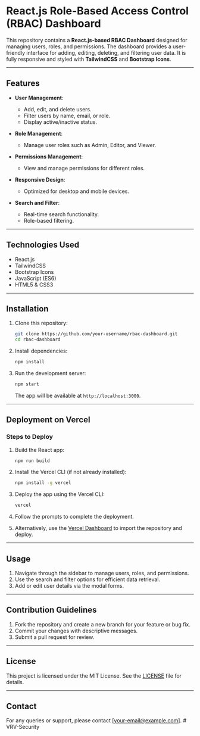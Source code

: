
# React.js Role-Based Access Control (RBAC) Dashboard

This repository contains a **React.js-based RBAC Dashboard** designed for managing users, roles, and permissions. The dashboard provides a user-friendly interface for adding, editing, deleting, and filtering user data. It is fully responsive and styled with **TailwindCSS** and **Bootstrap Icons**.

---

## Features

- **User Management**:
  - Add, edit, and delete users.
  - Filter users by name, email, or role.
  - Display active/inactive status.

- **Role Management**:
  - Manage user roles such as Admin, Editor, and Viewer.

- **Permissions Management**:
  - View and manage permissions for different roles.

- **Responsive Design**:
  - Optimized for desktop and mobile devices.

- **Search and Filter**:
  - Real-time search functionality.
  - Role-based filtering.

---

## Technologies Used

- React.js
- TailwindCSS
- Bootstrap Icons
- JavaScript (ES6)
- HTML5 & CSS3

---

## Installation

1. Clone this repository:
   ```bash
   git clone https://github.com/your-username/rbac-dashboard.git
   cd rbac-dashboard
   ```

2. Install dependencies:
   ```bash
   npm install
   ```

3. Run the development server:
   ```bash
   npm start
   ```

   The app will be available at `http://localhost:3000`.

---

## Deployment on Vercel

### Steps to Deploy

1. Build the React app:
   ```bash
   npm run build
   ```

2. Install the Vercel CLI (if not already installed):
   ```bash
   npm install -g vercel
   ```

3. Deploy the app using the Vercel CLI:
   ```bash
   vercel
   ```

4. Follow the prompts to complete the deployment.

5. Alternatively, use the [Vercel Dashboard](https://vercel.com/dashboard) to import the repository and deploy.

---

## Usage

1. Navigate through the sidebar to manage users, roles, and permissions.
2. Use the search and filter options for efficient data retrieval.
3. Add or edit user details via the modal forms.

---

## Contribution Guidelines

1. Fork the repository and create a new branch for your feature or bug fix.
2. Commit your changes with descriptive messages.
3. Submit a pull request for review.

---

## License

This project is licensed under the MIT License. See the [LICENSE](LICENSE) file for details.

---

## Contact

For any queries or support, please contact [your-email@example.com].
#   V R V - S e c u r i t y  
 